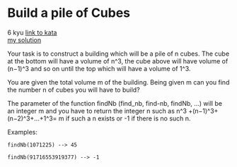 # Build a pile of Cubes
6 kyu
[link to kata](https://www.codewars.com/kata/5592e3bd57b64d00f3000047/train/javascript)
<br>
[my solution](./kata.js)

Your task is to construct a building which will be a pile of n cubes. The cube at the bottom will have a volume of 
n^3, the cube above will have volume of 
(n−1)^3 and so on until the top which will have a volume of 1^3.

You are given the total volume m of the building. Being given m can you find the number n of cubes you will have to build?

The parameter of the function findNb (find_nb, find-nb, findNb, ...) will be an integer m and you have to return the integer n such as 
n^3 +(n−1)^3+(n−2)^3+...+1^3= m if such a n exists or -1 if there is no such n.

Examples:
```
findNb(1071225) --> 45

findNb(91716553919377) --> -1
```
